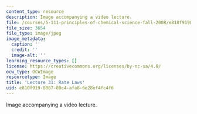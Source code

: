 ```yaml
---
content_type: resource
description: Image accompanying a video lecture.
file: /courses/5-111-principles-of-chemical-science-fall-2008/e810f919808780c4afa86e28ef4fc4f6_31.jpg
file_size: 3654
file_type: image/jpeg
image_metadata:
  caption: ''
  credit: ''
  image-alt: ''
learning_resource_types: []
license: https://creativecommons.org/licenses/by-nc-sa/4.0/
ocw_type: OCWImage
resourcetype: Image
title: 'Lecture 31: Rate Laws'
uid: e810f919-8087-80c4-afa8-6e28ef4fc4f6
---
```

Image accompanying a video lecture.